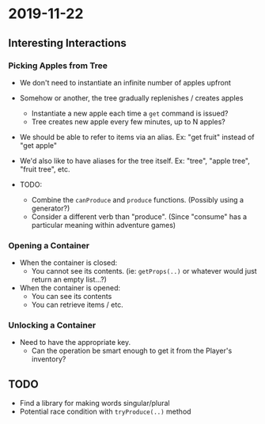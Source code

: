 # 2019-11-22 #

## Interesting Interactions ##

### Picking Apples from Tree ###

* We don't need to instantiate an infinite number of apples upfront
* Somehow or another, the tree gradually replenishes / creates apples
  * Instantiate a new apple each time a `get` command is issued?
  * Tree creates new apple every few minutes, up to N apples?

* We should be able to refer to items via an alias.  Ex: "get fruit" instead of "get apple"
* We'd also like to have aliases for the tree itself.  Ex: "tree", "apple tree", "fruit tree", etc.
* TODO:
  * Combine the `canProduce` and `produce` functions.  (Possibly using a generator?)
  * Consider a different verb than "produce".  (Since "consume" has a particular meaning within adventure games)

### Opening a Container ###

* When the container is closed:
  * You cannot see its contents.  (ie: `getProps(..)` or whatever would just return an empty list...?)
* When the container is opened:
  * You can see its contents
  * You can retrieve items / etc.

### Unlocking a Container ###

* Need to have the appropriate key.
  * Can the operation be smart enough to get it from the Player's inventory?



## TODO ##

- Find a library for making words singular/plural
- Potential race condition with `tryProduce(..)` method